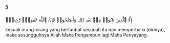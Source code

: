 ##### 5

<span class="ayah">إِلَّا ٱلَّذِينَ تَابُوا۟ مِنۢ بَعْدِ ذَٰلِكَ وَأَصْلَحُوا۟ فَإِنَّ ٱللَّهَ غَفُورٌۭ رَّحِيمٌۭ</span>

<span class="ayah_translation">kecuali orang-orang yang bertaubat sesudah itu dan memperbaiki (dirinya), maka sesungguhnya Allah Maha Pengampun lagi Maha Penyayang.</span>
